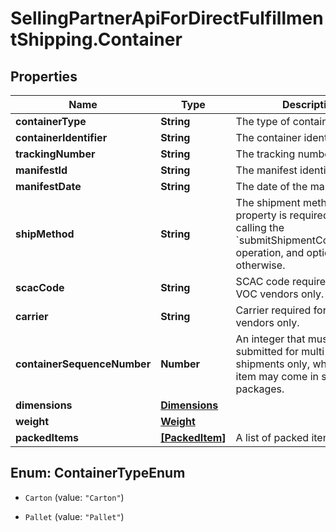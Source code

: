 # SellingPartnerApiForDirectFulfillmentShipping.Container

## Properties

Name | Type | Description | Notes
------------ | ------------- | ------------- | -------------
**containerType** | **String** | The type of container. | 
**containerIdentifier** | **String** | The container identifier. | 
**trackingNumber** | **String** | The tracking number. | [optional] 
**manifestId** | **String** | The manifest identifier. | [optional] 
**manifestDate** | **String** | The date of the manifest. | [optional] 
**shipMethod** | **String** | The shipment method. This property is required when calling the &#x60;submitShipmentConfirmations&#x60; operation, and optional otherwise. | [optional] 
**scacCode** | **String** | SCAC code required for NA VOC vendors only. | [optional] 
**carrier** | **String** | Carrier required for EU VOC vendors only. | [optional] 
**containerSequenceNumber** | **Number** | An integer that must be submitted for multi-box shipments only, where one item may come in separate packages. | [optional] 
**dimensions** | [**Dimensions**](Dimensions.md) |  | [optional] 
**weight** | [**Weight**](Weight.md) |  | 
**packedItems** | [**[PackedItem]**](PackedItem.md) | A list of packed items. | 



## Enum: ContainerTypeEnum


* `Carton` (value: `"Carton"`)

* `Pallet` (value: `"Pallet"`)




